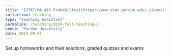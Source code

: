 ```yaml
---
title: "[STAT/MA 416 Probability](https://www.stat.purdue.edu/~jianxi/stat41600/index.html)"
collection: teaching
type: "Teaching Assistant"
permalink: /teaching/2019-fall-teaching-2
venue: "Purdue University"
date: 2019-09-01
---
```


Set up homeworks and their solutions, graded quizzes and exams
